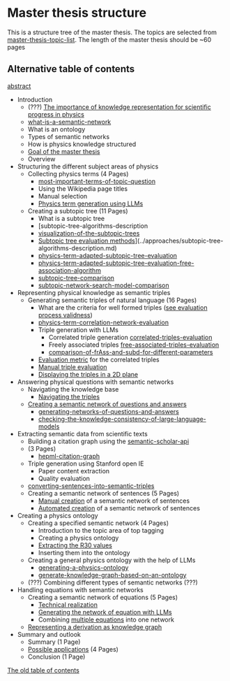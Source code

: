 # Master thesis structure

This is a structure tree of the master thesis. The topics are selected from [master-thesis-topic-list](master-thesis-topic-list.md).
The length of the master thesis should be ~60 pages


## Alternative table of contents

[abstract](../writing/abstract.md)

* Introduction
	* (???) [The importance of knowledge representation for scientific progress in physics](../writing/the-importance-of-knowledge-representation-for-scientific-progress-in-physics.md)
	* [what-is-a-semantic-network](../writing/what-is-a-semantic-network.md)
	* What is an ontology
	* Types of semantic networks
	* How is physics knowledge structured
	* [Goal of the master thesis](goal-of-the-master-thesis.md)
	* Overview
* Structuring the different subject areas of physics
	* Collecting physics terms (4 Pages)
		* [most-important-terms-of-topic-question](../../data/knowledge/most-important-terms-of-topic-question.md)
		* Using the Wikipedia page titles 
		* Manual selection
		* [Physics term generation using LLMs](../approaches/create-a-list-of-physics-terms-using-llms.md)
	* Creating a subtopic tree (11 Pages)
		* What is a subtopic tree
		* [subtopic-tree-algorithms-description
		* [visualization-of-the-subtopic-trees](../visualizations/visualization-of-the-subtopic-trees.md)
		* [Subtopic tree evaluation methods](subtopic-tree-average-number-of-viewed-terms-per-search-evaluation.md)](../approaches/subtopic-tree-algorithms-description.md)
		* [physics-term-adapted-subtopic-tree-evaluation](../evaluation/physics-term-adapted-subtopic-tree-evaluation.md)
		* [physics-term-adapted-subtopic-tree-evaluation-free-association-algorithm](../evaluation/physics-term-adapted-subtopic-tree-evaluation-free-association-algorithm.md)
		* [subtopic-tree-comparison](../evaluation/subtopic-tree-comparison.md)
		* [subtopic-network-search-model-comparison](../evaluation/subtopic-network-search-model-comparison.md)
* Representing physical knowledge as semantic triples
	* Generating semantic triples of natural language (16 Pages)
		* What are the criteria for well formed triples ([see evaluation process validness](../evaluation/manual-triple-evaluation.md))
		* [physics-term-correlation-network-evaluation](../evaluation/physics-term-correlation-network-evaluation.md)
		* Triple generation with LLMs
			* Correlated triple generation [correlated-triples-evaluation](../evaluation/correlated-triples-evaluation.md)
			* Freely associated triples [free-associated-triples-evaluation](../evaluation/free-associated-triples-evaluation.md)
			* [comparison-of-frAss-and-subd-for-different-parameters](../evaluation/comparison-of-frAss-and-subd-for-different-parameters.md)
		* [Evaluation metric](false-choices-per-correct-choice-compared-to-random.md) for the correlated triples
		* [Manual triple evaluation](../evaluation/manual-triple-evaluation.md)
		* [Displaying the triples in a 2D plane](../approaches/mapping-a-high-degree-graph-to-a-2D-area.md)
* Answering physical questions with semantic networks
	* Navigating the knowledge base
		* [Navigating the triples](../approaches/navigate-semantic-triples-by-finite-choices.md)
	*  [Creating a semantic network of questions and answers](../approaches/semantic-network-of-questions-and-answers.md) 
		* [generating-networks-of-questions-and-answers](../evaluation/generating-networks-of-questions-and-answers.md)
		*  [checking-the-knowledge-consistency-of-large-language-models](../evaluation/checking-the-knowledge-consistency-of-large-language-models.md)
* Extracting semantic data from scientific texts
	* Building a citation graph using the [semantic-scholar-api](../extraction/semantic-scholar-api.md)
	* (3 Pages) 
		* [hepml-citation-graph](../extraction/hepml-citation-graph.md)
	* Triple generation using Stanford open IE
		* Paper content extraction
		* Quality evaluation
	* [converting-sentences-into-semantic-triples](../evaluation/converting-sentences-into-semantic-triples.md)
	* Creating a semantic network of sentences (5 Pages)
		* [Manual creation](../approaches/semantic-network-of-sentences.md) of a semantic network of sentences
		* [Automated creation](../approaches/semantic-network-of-sentences.md) of a semantic network of sentences
* Creating a physics ontology
	* Creating a specified semantic network (4 Pages)
		* Introduction to the topic area of top tagging
		* Creating a physics ontology
		* [Extracting the R30 values](r30-value-extraction.md)
		* Inserting them into the ontology
	*  Creating a general physics ontology with the help of LLMs
		* [generating-a-physics-ontology](../approaches/generating-a-physics-ontology.md)
		* [generate-knowledge-graph-based-on-an-ontology](../approaches/generate-knowledge-graph-based-on-an-ontology.md)
	* (???) Combining different types of semantic networks (???)
* Handling equations with semantic networks
	* Creating a semantic network of equations (5 Pages)
		* [Technical realization](../approaches/network-of-equations.md)
		* [Generating the network of equation with LLMs](../approaches/network-of-equations.md)
		* Combining [multiple equations](../approaches/network-of-multiple-equations.md) into one network
	* [Representing a derivation as knowledge graph](../evaluation/represent-a-derivation-as-a-semantic-network.md)
* Summary and outlook
	* Summary (1 Page)
	* [Possible applications](possible-applications-of-physics-knowledge-graphs.md) (4 Pages)
	* Conclusion (1 Page)


[The old table of contents](master-thesis-structure-old.md)